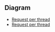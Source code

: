 ## Diagram
- [Request per thread](/thread-per-req.jpg)
- [Request per thread](/ms-spring-cloud-gateway.jpg)

## 
